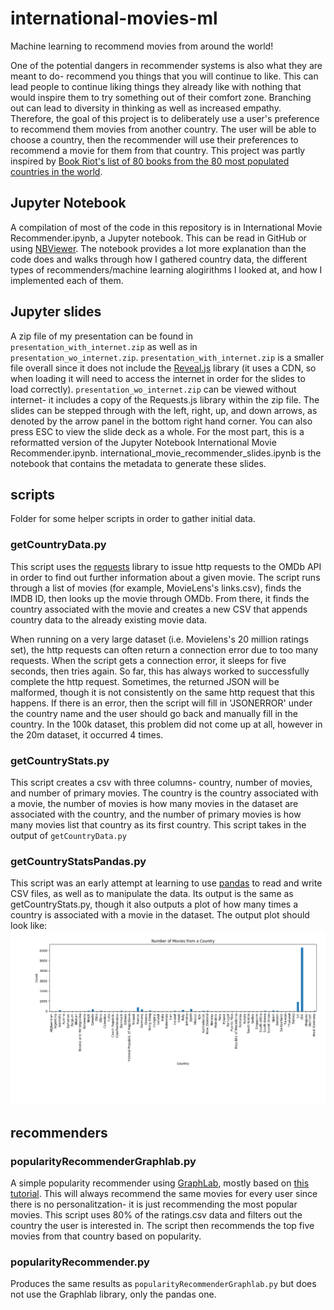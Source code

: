 
# international-movies-ml
Machine learning to recommend movies from around the world!

One of the potential dangers in recommender systems is also what they are meant to do- recommend you things that you will continue to like. This can lead people to continue liking things they already like with nothing that would inspire them to try something out of their comfort zone. Branching out can lead to diversity in thinking as well as increased empathy. Therefore, the goal of this project is to deliberately use a user's preference to recommend them movies from another country. The user will be able to choose a country, then the recommender will use their preferences to recommend a movie for them from that country. This project was partly inspired by [Book Riot's list of 80 books from the 80 most populated countries in the world](http://bookriot.com/2016/04/28/around-world-80-books-global-reading-list/ "book riot list").

## Jupyter Notebook
A compilation of most of the code in this repository is in International Movie Recommender.ipynb, a Jupyter notebook. This can be read in GitHub or using [NBViewer](https://nbviewer.jupyter.org/github/allisonking/international-movies-ml/blob/master/International%20Movie%20Recommender.ipynb). The notebook provides a lot more explanation than the code does and walks through how I gathered country data, the different types of recommenders/machine learning alogirithms I looked at, and how I implemented each of them.

## Jupyter slides
A zip file of my presentation can be found in `presentation_with_internet.zip` as well as in `presentation_wo_internet.zip`. `presentation_with_internet.zip` is a smaller file overall since it does not include the [Reveal.js](http://lab.hakim.se/reveal-js/#/) library (it uses a CDN, so when loading it will need to access the internet in order for the slides to load correctly). `presentation_wo_internet.zip` can be viewed without internet- it includes a copy of the Requests.js library within the zip file. The slides can be stepped through with the left, right, up, and down arrows, as denoted by the arrow panel in the bottom right hand corner. You can also press ESC to view the slide deck as a whole. For the most part, this is a reformatted version of the Jupyter Notebook International Movie Recommender.ipynb. international_movie_recommender_slides.ipynb is the notebook that contains the metadata to generate these slides.

## scripts
Folder for some helper scripts in order to gather initial data.

### getCountryData.py
This script uses the [requests](http://docs.python-requests.org/en/master/ "requests homepage") library to issue http requests to the OMDb API in order to find out further information about a given movie. The script runs through a list of movies (for example, MovieLens's links.csv), finds the IMDB ID, then looks up the movie through OMDb. From there, it finds the country associated with the movie and creates a new CSV that appends country data to the already existing movie data. 

When running on a very large dataset (i.e. Movielens's 20 million ratings set), the http requests can often return a connection error due to too many requests. When the script gets a connection error, it sleeps for five seconds, then tries again. So far, this has always worked to successfully complete the http request. Sometimes, the returned JSON will be malformed, though it is not consistently on the same http request that this happens. If there is an error, then the script will fill in 'JSONERROR' under the country name and the user should go back and manually fill in the country. In the 100k dataset, this problem did not come up at all, however in the 20m dataset, it occurred 4 times. 

### getCountryStats.py
This script creates a csv with three columns- country, number of movies, and number of primary movies. The country is the country associated with a movie, the number of movies is how many movies in the dataset are associated with the country, and the number of primary movies is how many movies list that country as its first country. This script takes in the output of `getCountryData.py`

### getCountryStatsPandas.py
This script was an early attempt at learning to use [pandas](http://pandas.pydata.org/ "pandas homepage") to read and write CSV files, as well as to manipulate the data. Its output is the same as getCountryStats.py, though it also outputs a plot of how many times a country is associated with a movie in the dataset. The output plot should look like: ![movie country plot](figures/movie_country_data.png "movie country plot")

## recommenders

### popularityRecommenderGraphlab.py
A simple popularity recommender using [GraphLab](https://turi.com/ "graphlab homepage"), mostly based on [this tutorial](https://www.analyticsvidhya.com/blog/2016/06/quick-guide-build-recommendation-engine-python/ "tutorial"). This will always recommend the same movies for every user since there is no personalitzation- it is just recommending the most popular movies. This script uses 80% of the ratings.csv data and filters out the country the user is interested in. The script then recommends the top five movies from that country based on popularity.

### popularityRecommender.py
Produces the same results as `popularityRecommenderGraphlab.py` but does not use the Graphlab library, only the pandas one.

